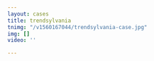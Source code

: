 ```yaml
---
layout: cases
title: trendsylvania
tnimg: "/v1560167044/trendsylvania-case.jpg"
img: []
video: ''

---
```

